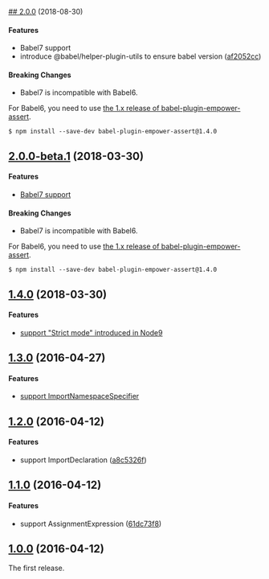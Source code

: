 [## 2.0.0](https://github.com/power-assert-js/babel-plugin-empower-assert/releases/tag/v2.0.0) (2018-08-30)


#### Features

* Babel7 support
* introduce @babel/helper-plugin-utils to ensure babel version ([af2052cc](https://github.com/power-assert-js/babel-plugin-empower-assert/commit/af2052cc002b7536e1933f0cee274e0a642abc4d))


#### Breaking Changes

* Babel7 is incompatible with Babel6.

For Babel6, you need to use [the 1.x release of babel-plugin-empower-assert](https://github.com/power-assert-js/babel-plugin-empower-assert/tree/v1.4.0).

```
$ npm install --save-dev babel-plugin-empower-assert@1.4.0
```


## [2.0.0-beta.1](https://github.com/power-assert-js/babel-plugin-empower-assert/releases/tag/v2.0.0-beta.1) (2018-03-30)


#### Features

* [Babel7 support](https://github.com/power-assert-js/babel-plugin-empower-assert/pull/6)


#### Breaking Changes

* Babel7 is incompatible with Babel6.

For Babel6, you need to use [the 1.x release of babel-plugin-empower-assert](https://github.com/power-assert-js/babel-plugin-empower-assert/tree/v1.4.0).

```
$ npm install --save-dev babel-plugin-empower-assert@1.4.0
```


## [1.4.0](https://github.com/power-assert-js/babel-plugin-empower-assert/releases/tag/v1.4.0) (2018-03-30)


#### Features

* [support "Strict mode" introduced in Node9](https://github.com/power-assert-js/babel-plugin-empower-assert/pull/5)


## [1.3.0](https://github.com/power-assert-js/babel-plugin-empower-assert/releases/tag/v1.3.0) (2016-04-27)


#### Features

* [support ImportNamespaceSpecifier](https://github.com/power-assert-js/babel-plugin-empower-assert/pull/4)


## [1.2.0](https://github.com/power-assert-js/babel-plugin-empower-assert/releases/tag/v1.2.0) (2016-04-12)


#### Features

* support ImportDeclaration ([a8c5326f](https://github.com/power-assert-js/babel-plugin-empower-assert/commit/a8c5326f098d49d25517995346b8818b72348046))


## [1.1.0](https://github.com/power-assert-js/babel-plugin-empower-assert/releases/tag/v1.1.0) (2016-04-12)


#### Features

* support AssignmentExpression ([61dc73f8](https://github.com/power-assert-js/babel-plugin-empower-assert/commit/61dc73f8ffd02e8c8b495be5ca17b6ee2f644af0))


## [1.0.0](https://github.com/power-assert-js/babel-plugin-empower-assert/releases/tag/v1.0.0) (2016-04-12)


The first release.
